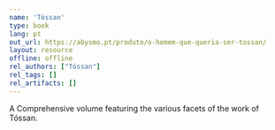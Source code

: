 ```yaml
---
name: 'Tóssan'
type: book
lang: pt
out_url: https://abysmo.pt/produto/o-homem-que-queria-ser-tossan/
layout: resource
offline: offline
rel_authors: ["Tóssan"]
rel_tags: []
rel_artifacts: []
---
```


 A Comprehensive volume featuring the various facets of the work of Tóssan.
